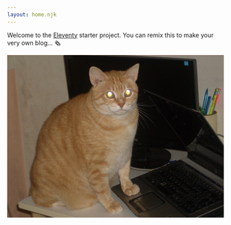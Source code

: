 ```yaml
---
layout: home.njk
---
```


Welcome to the [Eleventy](https://www.11ty.dev/) starter project. You can remix this to make your very own blog... 🗞️

![computing cat](cat-using-computer.jpg)

